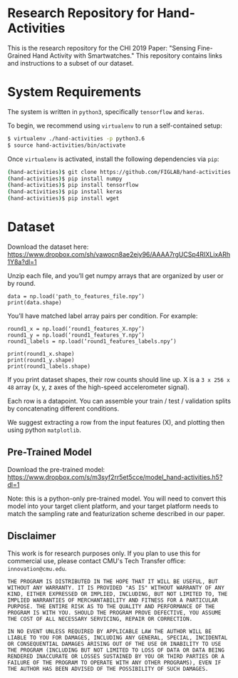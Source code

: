 # Research Repository for Hand-Activities
This is the research repository for the CHI 2019 Paper: "Sensing Fine-Grained Hand Activity with Smartwatches." This repository contains links and instructions to a subset of our dataset.

# System Requirements
The system is written in `python3`, specifically `tensorflow` and `keras`.

To begin, we recommend using `virtualenv` to run a self-contained setup:
```bash
$ virtualenv ./hand-activities -p python3.6
$ source hand-activities/bin/activate
```

Once `virtualenv` is activated, install the following dependencies via `pip`:

```bash
(hand-activities)$ git clone https://github.com/FIGLAB/hand-activities.git
(hand-activities)$ pip install numpy
(hand-activities)$ pip install tensorflow
(hand-activities)$ pip install keras
(hand-activities)$ pip install wget
```

# Dataset
Download the dataset here:
https://www.dropbox.com/sh/vawocn8ae2eiy96/AAAA7rgUCSp4RIXLixARh1Y8a?dl=1

Unzip each file, and you’ll get numpy arrays that are organized by user or by round.

```
data = np.load('path_to_features_file.npy’)
print(data.shape)
```

You’ll have matched label array pairs per condition. For example:

```
round1_x = np.load(‘round1_features_X.npy’)
round1_y = np.load(‘round1_features_Y.npy’)
round1_labels = np.load(‘round1_features_labels.npy’)

print(round1_x.shape)
print(round1_y.shape)
print(round1_labels.shape)
```

If you print dataset shapes, their row counts should line up. X is a `3 x 256 x 48` array (x, y, z axes of the high-speed accelerometer signal).

Each row is a datapoint. You can assemble your train / test / validation splits by concatenating different conditions.

We suggest extracting a row from the input features (X), and plotting then using python `matplotlib`.

## Pre-Trained Model

Download the pre-trained model:
https://www.dropbox.com/s/m3syf2rr5et5cce/model_hand-activities.h5?dl=1

Note: this is a python-only pre-trained model. You will need to convert this model into your target client platform, and your target platform needs to match the sampling rate and featurization scheme described in our paper. 

## Disclaimer
This work is for research purposes only. If you plan to use this for commercial use, please contact CMU's Tech Transfer office: `innovation@cmu.edu`.


```
THE PROGRAM IS DISTRIBUTED IN THE HOPE THAT IT WILL BE USEFUL, BUT WITHOUT ANY WARRANTY. IT IS PROVIDED "AS IS" WITHOUT WARRANTY OF ANY KIND, EITHER EXPRESSED OR IMPLIED, INCLUDING, BUT NOT LIMITED TO, THE IMPLIED WARRANTIES OF MERCHANTABILITY AND FITNESS FOR A PARTICULAR PURPOSE. THE ENTIRE RISK AS TO THE QUALITY AND PERFORMANCE OF THE PROGRAM IS WITH YOU. SHOULD THE PROGRAM PROVE DEFECTIVE, YOU ASSUME THE COST OF ALL NECESSARY SERVICING, REPAIR OR CORRECTION.

IN NO EVENT UNLESS REQUIRED BY APPLICABLE LAW THE AUTHOR WILL BE LIABLE TO YOU FOR DAMAGES, INCLUDING ANY GENERAL, SPECIAL, INCIDENTAL OR CONSEQUENTIAL DAMAGES ARISING OUT OF THE USE OR INABILITY TO USE THE PROGRAM (INCLUDING BUT NOT LIMITED TO LOSS OF DATA OR DATA BEING RENDERED INACCURATE OR LOSSES SUSTAINED BY YOU OR THIRD PARTIES OR A FAILURE OF THE PROGRAM TO OPERATE WITH ANY OTHER PROGRAMS), EVEN IF THE AUTHOR HAS BEEN ADVISED OF THE POSSIBILITY OF SUCH DAMAGES.
```
